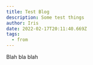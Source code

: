 ```yaml
---
title: Test Blog
description: Some test things
author: Iris
date: 2022-02-17T20:11:40.669Z
tags:
  - from
---
```

Blah bla blah